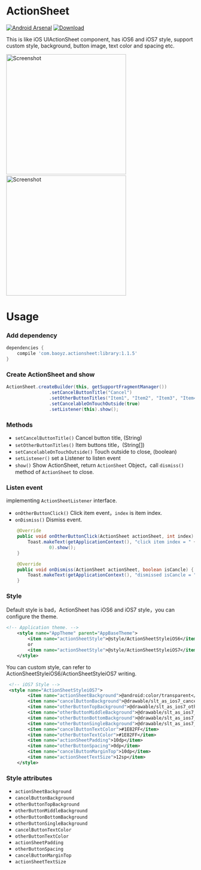 # ActionSheet
[![Android Arsenal](https://img.shields.io/badge/Android%20Arsenal-ActionSheetForAndroid-brightgreen.svg?style=flat)](http://android-arsenal.com/details/1/784)
[ ![Download](https://api.bintray.com/packages/baoyongzhang/maven/ActionSheet/images/download.svg) ](https://bintray.com/baoyongzhang/maven/ActionSheet/_latestVersion)

This is like iOS UIActionSheet component, has iOS6 and iOS7 style, support custom style, background, button image, text color and spacing etc.

<p>
   <img src="https://raw.githubusercontent.com/baoyongzhang/ActionSheetForAndroid/master/screenshot-1.png" width="320" alt="Screenshot"/>
   &nbsp;&nbsp;
   <img src="https://raw.githubusercontent.com/baoyongzhang/ActionSheetForAndroid/master/screenshot-2.png" width="320" alt="Screenshot"/>
</p>

# Usage

### Add dependency

```groovy
dependencies {
    compile 'com.baoyz.actionsheet:library:1.1.5'
}
```

### Create ActionSheet and show

```java
ActionSheet.createBuilder(this, getSupportFragmentManager())
				.setCancelButtonTitle("Cancel")
				.setOtherButtonTitles("Item1", "Item2", "Item3", "Item4")
				.setCancelableOnTouchOutside(true)
				.setListener(this).show();
```

### Methods

* `setCancelButtonTitle()` Cancel button title, (String)
* `setOtherButtonTitles()` Item buttons title，(String[])
* `setCancelableOnTouchOutside()` Touch outside to close, (boolean)
* `setListener()` set a Listener to listen event
* `show()` Show ActionSheet, return `ActionSheet` Object，call `dismiss()` method of `ActionSheet` to close.

### Listen event

implementing `ActionSheetListener` interface.
* `onOtherButtonClick()` Click item event，`index` is item index.
* `onDismiss()` Dismiss event.

```java
   	@Override
	public void onOtherButtonClick(ActionSheet actionSheet, int index) {
		Toast.makeText(getApplicationContext(), "click item index = " + index,
				0).show();
	}

	@Override
	public void onDismiss(ActionSheet actionSheet, boolean isCancle) {
		Toast.makeText(getApplicationContext(), "dismissed isCancle = " + isCancle, 0).show();
	}
```

### Style

Default style is bad，ActionSheet has iOS6 and iOS7 style，you can configure the theme.

```xml
<!-- Application theme. -->
    <style name="AppTheme" parent="AppBaseTheme">
        <item name="actionSheetStyle">@style/ActionSheetStyleiOS6</item>
        or
        <item name="actionSheetStyle">@style/ActionSheetStyleiOS7</item>
    </style>
```

You can custom style, can refer to ActionSheetStyleiOS6/ActionSheetStyleiOS7 writing.

```xml
 <!-- iOS7 Style -->
 <style name="ActionSheetStyleiOS7">
        <item name="actionSheetBackground">@android:color/transparent</item>
        <item name="cancelButtonBackground">@drawable/slt_as_ios7_cancel_bt</item>
        <item name="otherButtonTopBackground">@drawable/slt_as_ios7_other_bt_top</item>
        <item name="otherButtonMiddleBackground">@drawable/slt_as_ios7_other_bt_middle</item>
        <item name="otherButtonBottomBackground">@drawable/slt_as_ios7_other_bt_bottom</item>
        <item name="otherButtonSingleBackground">@drawable/slt_as_ios7_other_bt_single</item>
        <item name="cancelButtonTextColor">#1E82FF</item>
        <item name="otherButtonTextColor">#1E82FF</item>
        <item name="actionSheetPadding">10dp</item>
        <item name="otherButtonSpacing">0dp</item>
        <item name="cancelButtonMarginTop">10dp</item>
        <item name="actionSheetTextSize">12sp</item>
    </style>
```

### Style attributes
* `actionSheetBackground`
* `cancelButtonBackground`
* `otherButtonTopBackground`
* `otherButtonMiddleBackground`
* `otherButtonBottomBackground`
* `otherButtonSingleBackground`
* `cancelButtonTextColor`
* `otherButtonTextColor`
* `actionSheetPadding`
* `otherButtonSpacing`
* `cancelButtonMarginTop`
* `actionSheetTextSize`


